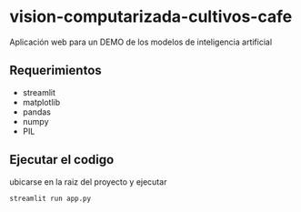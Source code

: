 # vision-computarizada-cultivos-cafe
Aplicación web para  un DEMO de los modelos de inteligencia artificial

## Requerimientos
* streamlit
* matplotlib
* pandas
* numpy
* PIL

## Ejecutar el codigo
ubicarse en la raiz del proyecto y ejecutar
~~~
streamlit run app.py
~~~
